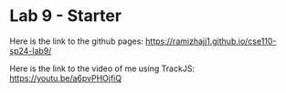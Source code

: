 # Lab 9 - Starter  

Here is the link to the github pages: https://ramizhajj1.github.io/cse110-sp24-lab9/

Here is the link to the video of me using TrackJS: https://youtu.be/a6pvPHOjfiQ
